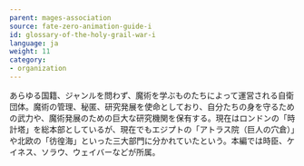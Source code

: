 ```yaml
---
parent: mages-association
source: fate-zero-animation-guide-i
id: glossary-of-the-holy-grail-war-i
language: ja
weight: 11
category:
- organization
---
```


あらゆる国籍、ジャンルを問わず、魔術を学ぶものたちによって運営される自衛団体。魔術の管理、秘匿、研究発展を使命としており、自分たちの身を守るための武力や、魔術発展のための巨大な研究機関を保有する。現在はロンドンの「時計塔」を総本部としているが、現在でもエジプトの「アトラス院（巨人の穴倉）」や北欧の「彷徨海」といった三大部門に分かれていたという。本編では時臣、ケイネス、ソラウ、ウェイバーなどが所属。
